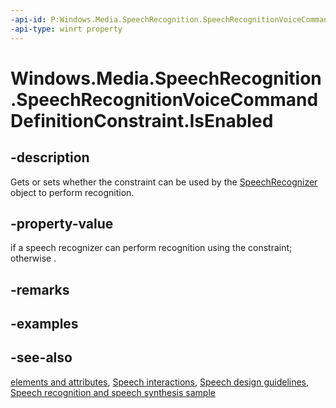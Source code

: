 ```yaml
---
-api-id: P:Windows.Media.SpeechRecognition.SpeechRecognitionVoiceCommandDefinitionConstraint.IsEnabled
-api-type: winrt property
---
```


<!-- Property syntax
public bool IsEnabled { get;  set; }
-->

# Windows.Media.SpeechRecognition.SpeechRecognitionVoiceCommandDefinitionConstraint.IsEnabled

## -description
Gets or sets whether the constraint can be used by the [SpeechRecognizer](speechrecognizer.md) object to perform recognition.

## -property-value
 if a speech recognizer can perform recognition using the constraint; otherwise .

## -remarks

## -examples

## -see-also
[ elements and attributes](https://docs.microsoft.com/uwp/schemas/voicecommands/voice-command-elements-and-attributes-1-2.md), [Speech interactions](http://msdn.microsoft.com/library/646db3ce-fa81-4727-8c21-936c81079439), [Speech design guidelines](http://msdn.microsoft.com/library/4a63a8c4-4182-4e36-ba12-4c343a56fca9), [Speech recognition and speech synthesis sample](http://go.microsoft.com/fwlink/p/?LinkID=619897)